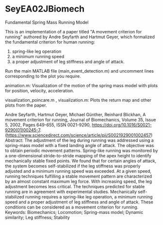# SeyEA02JBiomech
Fundamental Spring Mass Running Model

This is an implementation of a paper titled "A movement criterion for running" authored by Andre Seyfarth and Hartmut Geyer, which formalized the fundamental criterion for human running: 
1. spring-like leg operation
2. a minimum running speed
3. a proper adjustment of leg stiffness and angle of attack.

Run the main MATLAB file (main_event_detection.m) and uncomment lines corresponding to the plot you require.

animation.m: Visualization of the motion of the spring mass model with plots for position, velocity, acceleration.

visualization_poincare.m , visualization.m: Plots the return map and other plots from the paper.  


Andre Seyfarth, Hartmut Geyer, Michael Günther, Reinhard Blickhan,
A movement criterion for running,
Journal of Biomechanics,
Volume 35, Issue 5,
2002,
Pages 649-655,
ISSN 0021-9290,
https://doi.org/10.1016/S0021-9290(01)00245-7.
(https://www.sciencedirect.com/science/article/pii/S0021929001002457)
Abstract: The adjustment of the leg during running was addressed using a spring-mass model with a fixed landing angle of attack. The objective was to obtain periodic movement patterns. Spring-like running was monitored by a one-dimensional stride-to-stride mapping of the apex height to identify mechanically stable fixed points. We found that for certain angles of attack, the system becomes self-stabilized if the leg stiffness was properly adjusted and a minimum running speed was exceeded. At a given speed, running techniques fulfilling a stable movement pattern are characterized by an almost constant maximum leg force. With increasing speed, the leg adjustment becomes less critical. The techniques predicted for stable running are in agreement with experimental studies. Mechanically self-stabilized running requires a spring-like leg operation, a minimum running speed and a proper adjustment of leg stiffness and angle of attack. These conditions can be considered as a movement criterion for running.
Keywords: Biomechanics; Locomotion; Spring-mass model; Dynamic similarity; Leg stiffness; Stability
